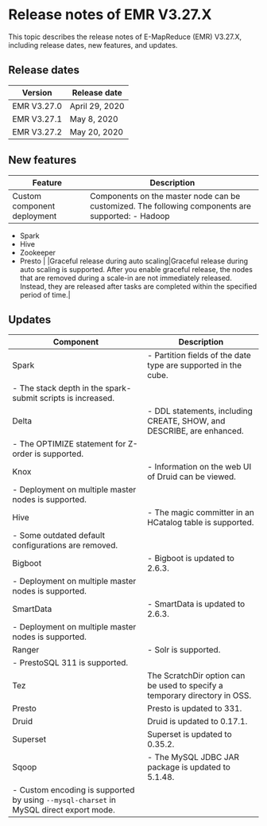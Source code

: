 # Release notes of EMR V3.27.X

This topic describes the release notes of E-MapReduce \(EMR\) V3.27.X, including release dates, new features, and updates.

## Release dates

|Version|Release date|
|-------|------------|
|EMR V3.27.0|April 29, 2020|
|EMR V3.27.1|May 8, 2020|
|EMR V3.27.2|May 20, 2020|

## New features

|Feature|Description|
|-------|-----------|
|Custom component deployment|Components on the master node can be customized. The following components are supported: -   Hadoop
-   Spark
-   Hive
-   Zookeeper
-   Presto |
|Graceful release during auto scaling|Graceful release during auto scaling is supported. After you enable graceful release, the nodes that are removed during a scale-in are not immediately released. Instead, they are released after tasks are completed within the specified period of time.|

## Updates

|Component|Description|
|---------|-----------|
|Spark|-   Partition fields of the date type are supported in the cube.
-   The stack depth in the spark-submit scripts is increased. |
|Delta|-   DDL statements, including CREATE, SHOW, and DESCRIBE, are enhanced.
-   The OPTIMIZE statement for Z-order is supported. |
|Knox|-   Information on the web UI of Druid can be viewed.
-   Deployment on multiple master nodes is supported. |
|Hive|-   The magic committer in an HCatalog table is supported.
-   Some outdated default configurations are removed. |
|Bigboot|-   Bigboot is updated to 2.6.3.
-   Deployment on multiple master nodes is supported. |
|SmartData|-   SmartData is updated to 2.6.3.
-   Deployment on multiple master nodes is supported. |
|Ranger|-   Solr is supported.
-   PrestoSQL 311 is supported. |
|Tez|The ScratchDir option can be used to specify a temporary directory in OSS.|
|Presto|Presto is updated to 331.|
|Druid|Druid is updated to 0.17.1.|
|Superset|Superset is updated to 0.35.2.|
|Sqoop|-   The MySQL JDBC JAR package is updated to 5.1.48.
-   Custom encoding is supported by using `--mysql-charset` in MySQL direct export mode. |

